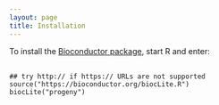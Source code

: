 ```yaml
---
layout: page
title: Installation
---
```


To install the [Bioconductor package](http://bioconductor.org/packages/release/bioc/html/progeny.html), start R and enter:

<pre>
  <code class="ruby">
## try http:// if https:// URLs are not supported
source("https://bioconductor.org/biocLite.R")
biocLite("progeny")
  </code>
</pre>

